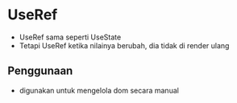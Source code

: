 # UseRef

- UseRef sama seperti UseState
- Tetapi UseRef ketika nilainya berubah, dia tidak di render ulang

## Penggunaan

- digunakan untuk mengelola dom secara manual